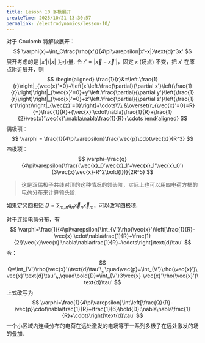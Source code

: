 ```yaml
---
title: Lesson 10 多极展开
createTime: 2025/10/21 13:30:57
permalink: /electrodynamics/lesson-10/
---
```

对于 Coulomb 特解做展开：
$$
\varphi(x)=\int_C\frac{\rho(x')}{4\pi\varepsilon|x'-x|}\text{d}^3x'
$$
展开考虑的是 $|x'|/|x|$ 为小量. 令 $r'=|\vec{x}-\vec{x}'|$，固定 $x$ (场点) 不变，把 $x'$ 在原点附近展开，则
$$
\begin{aligned}
\frac{1}{r}&=\left.\frac{1}{r}\right|_{\vec{x}'=0}+\left[x'\left.\frac{\partial}{\partial x'}\left(\frac{1}{r}\right)\right|_{\vec{x}'=0}+y'\left.\frac{\partial}{\partial y'}\left(\frac{1}{r}\right)\right|_{\vec{x}'=0}+z'\left.\frac{\partial}{\partial z'}\left(\frac{1}{r}\right)\right|_{\vec{z}'=0}\right]+\cdots\\\\
&\overset{r_{\vec{x}'=0}=R}{=}\frac{1}{R}+(\vec{x}'\cdot\nabla)\frac{1}{R}+\frac{1}{2}\vec{x}'\vec{x}':\nabla\nabla\frac{1}{R}+\cdots
\end{aligned}
$$
偶极项：
$$
\varphi = \frac{1}{4\pi\varepsilon}\frac{\vec{p}\cdot\vec{x}}{R^3}
$$
四极项：
$$
\varphi=\frac{q}{4\pi\varepsilon}\frac{(\vec{x}_0'\vec{x}_1'+\vec{x}_1'\vec{x}_0')(3\vec{x}\vec{x}-R^2\bold{I})}{2R^5}
$$

> 这是双偶极子共线对顶的这种情况的领头阶，实际上也可以用四电荷方框的电荷分布来计算领头阶.

如果定义四极矩 $D = \sum_{m,n}q_{n}\vec{x}_n\vec{x}_m$，可以改写四极项.

对于连续电荷分布，有
$$
\varphi=\frac{1}{4\pi\varepsilon}\int_{V'}\rho(\vec{x}')\left[\frac{1}{R}-\vec{x}'\cdot\nabla\frac{1}{R}+\frac{1}{2!}\vec{x}\vec{x}:\nabla\nabla\frac{1}{R}+\cdots\right]\text{d}\tau'
$$
令：
$$
Q=\int_{V'}\rho(\vec{x}')\text{d}\tau'\,,\quad\vec{p}=\int_{V'}\rho(\vec{x}')\vec{x}'\text{d}\tau'\,,\quad\bold{D}=\int_{V'}3\vec{x}'\vec{x}'\rho(\vec{x}')\text{d}\tau'
$$
上式改写为
$$
\varphi=\frac{1}{4\pi\varepsilon}\int\left[\frac{Q}{R}-\vec{p}\cdot\nabla\frac{1}{R}+\frac{1}{6}\bold{D}:\nabla\nabla\frac{1}{R}+\cdots\right]\text{d}\tau'
$$
一个小区域内连续分布的电荷在远处激发的电场等于一系列多极子在远处激发的场的叠加.

